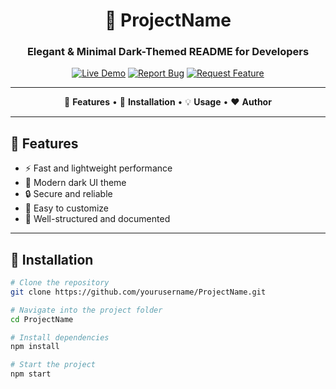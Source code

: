 
<!-- Modern Dark Themed README Template -->
<div align="center">

# 🌙 **ProjectName**
### Elegant & Minimal Dark-Themed README for Developers

[![Live Demo](https://img.shields.io/badge/Live-Demo-blue?style=for-the-badge)](#)
[![Report Bug](https://img.shields.io/badge/Report-Bug-red?style=for-the-badge)](#)
[![Request Feature](https://img.shields.io/badge/Request-Feature-green?style=for-the-badge)](#)

---

🧠 **Features** • 🚀 **Installation** • 💡 **Usage** • ❤️ **Author**

---

</div>

## 🧠 Features
- ⚡ Fast and lightweight performance  
- 🌙 Modern dark UI theme  
- 🔒 Secure and reliable  
- 🧩 Easy to customize  
- 💾 Well-structured and documented  

---

## 🚀 Installation

```bash
# Clone the repository
git clone https://github.com/yourusername/ProjectName.git

# Navigate into the project folder
cd ProjectName

# Install dependencies
npm install

# Start the project
npm start
